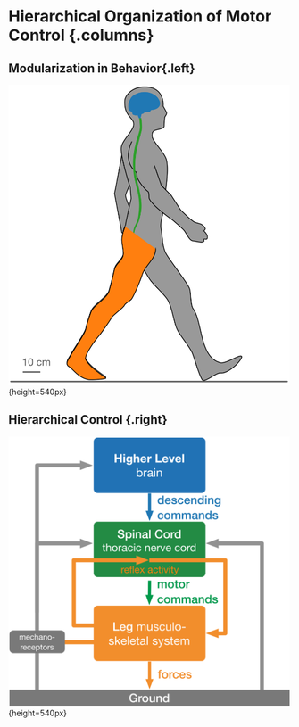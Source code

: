 # Hierarchical Organization of Motor Control {.columns}

## Modularization in Behavior{.left}

![](../data/02/hierarchical_human.svg){height=540px}

## Hierarchical Control {.right}

![](../data/02/hierarchical_overview.svg){height=540px}


